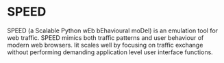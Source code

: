 # SPEED
SPEED (a Scalable Python wEb bEhavioural moDel) is an emulation tool for web traffic. SPEED mimics both traffic patterns and user behaviour of modern web browsers. Iit scales well by focusing on traffic exchange without performing demanding application level user interface functions.
